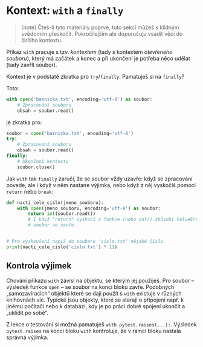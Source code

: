 
# Kontext: `with` a `finally`

> [note]
> Čteš-li tyto materiály poprvé, tuto sekci můžeš s klidným svědomím přeskočit.
> Pokročilejším ale doporučuju vsadit věci do širšího kontextu.

Příkaz `with` pracuje s tzv. *kontextem* (tady s kontextem *otevřeného
souboru*), který má začátek a konec a při ukončení je potřeba něco udělat
(tady zavřít soubor).

Kontext je v podstatě zkratka pro `try`/`finally`. Pamatuješ si na `finally`?

Toto:

```python
with open('basnicka.txt', encoding='utf-8') as soubor:
    # Zpracování souboru
    obsah = soubor.read()
```

je zkratka pro:

```python
soubor = open('basnicka.txt', encoding='utf-8')
try:
    # Zpracování souboru
    obsah = soubor.read()
finally:
    # Ukončení kontextu
    soubor.close()
```

Jak `with` tak `finally` zaručí, že se soubor vždy uzavře:
když se zpracování povede, ale i když v něm nastane výjimka,
nebo když z něj vyskočíš pomocí `return` nebo `break`:

```python
def nacti_cele_cislo(jmeno_souboru):
    with open(jmeno_souboru, encoding='utf-8') as soubor:
        return int(soubor.read())
        # I když "return" vyskočí z funkce (nebo int() zbůsobí ValueError),
        # soubor se zavře.


# Pro vyzkoušení napiš do souboru 'cislo.txt' nějaké číslo.
print(nacti_cele_cislo('cislo.txt') * 11)
```


## Kontrola výjimek

Chování příkazu `with` závisí na objektu, se kterým jej použiješ.
Pro soubor – výsledek funkce `open` – se soubor na konci bloku zavře.
Podobných „samozavíracích“ objektů které se dají použít s `with` existuje
v různých knihovnách víc.
Typické jsou objekty, které se starají o připojení např. k jinému počítači
nebo k databázi, kdy je po práci dobré spojení ukončit a „uklidit po sobě“.

Z lekce o testování si možná pamatuješ `with pytest.raises(...):`.
Výsledek `pytest.raises` na konci bloku `with` kontroluje, že v rámci bloku
nastala správná výjimka.
